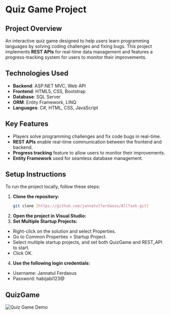 # Quiz Game Project

## Project Overview  
An interactive quiz game designed to help users learn programming languages by solving coding challenges and fixing bugs. This project implements **REST APIs** for real-time data management and features a progress-tracking system for users to monitor their improvements.

## Technologies Used  
- **Backend**: ASP.NET MVC, Web API  
- **Frontend**: HTML5, CSS, Bootstrap  
- **Database**: SQL Server  
- **ORM**: Entity Framework, LINQ  
- **Languages**: C#, HTML, CSS, JavaScript  

## Key Features  
- Players solve programming challenges and fix code bugs in real-time.
- **REST APIs** enable real-time communication between the frontend and backend.
- **Progress tracking** feature to allow users to monitor their improvements.
- **Entity Framework** used for seamless database management.

## Setup Instructions  
To run the project locally, follow these steps:

1. **Clone the repository:**
   ```bash
   git clone [https://github.com/jannatulferdaous/AllTask.git] 
2. **Open the project in Visual Studio:**
3. **Set Multiple Startup Projects:**
- Right-click on the solution and select Properties.
- Go to Common Properties > Startup Project.
- Select multiple startup projects, and set both QuizGame and REST_API to start.
- Click OK.
4. **Use the following login credentials:**
 - Username: Jannatul Ferdaous 
 - Password: habijabi123@
   
##  QuizGame
![Quiz Game Demo](QuizGame.gif)
